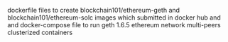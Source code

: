 dockerfile files to create blockchain101/ethereum-geth and blockchain101/ethereum-solc images which submitted in docker hub and and docker-compose file to run geth 1.6.5 ethereum network multi-peers clusterized containers
